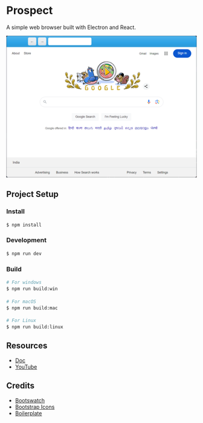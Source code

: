 # Prospect

A simple web browser built with Electron and React.

![](image.png)

## Project Setup

### Install

```bash
$ npm install
```

### Development

```bash
$ npm run dev
```

### Build

```bash
# For windows
$ npm run build:win

# For macOS
$ npm run build:mac

# For Linux
$ npm run build:linux
```

## Resources

- [Doc](https://drive.google.com/file/d/1yMXj4zFtre5X4bAbOXJDUfzfmZJhbU3-/view?usp=drivesdk)
- [YouTube](https://youtu.be/0mKPoEMAFxs)


## Credits

- [Bootswatch](https://bootswatch.com/)
- [Bootstrap Icons](https://icons.getbootstrap.com/)
- [Boilerplate](https://www.linkedin.com/pulse/building-web-browser-react-electron-miguel-rivas-perez-ja1kc/)
